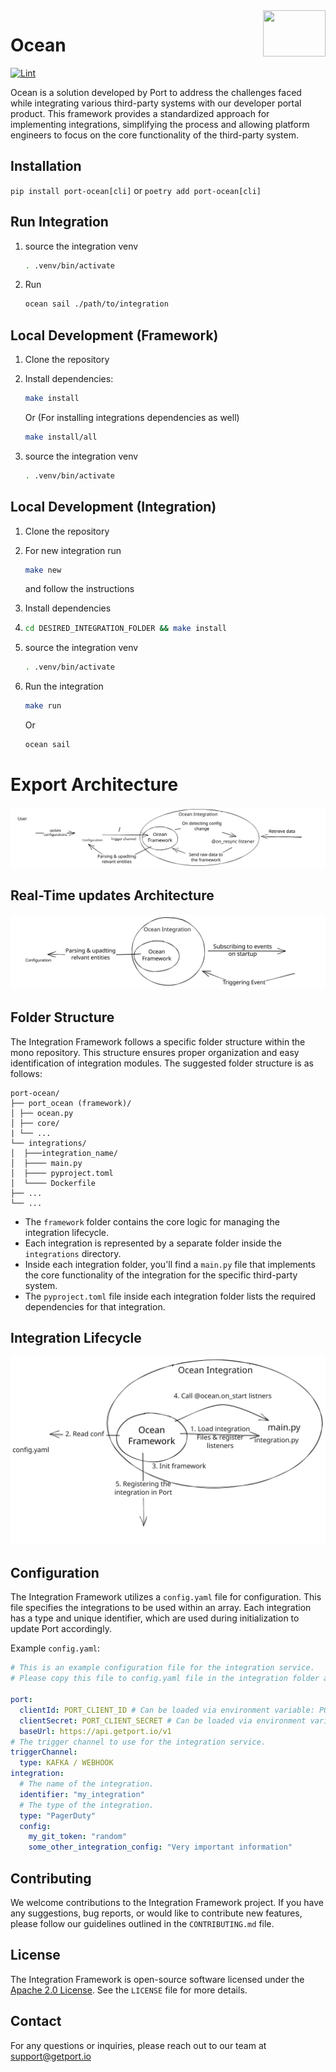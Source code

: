 <img align="right" width="100" height="74" src="https://user-images.githubusercontent.com/8277210/183290025-d7b24277-dfb4-4ce1-bece-7fe0ecd5efd4.svg" />

# Ocean
[![Lint](https://github.com/port-labs/port-ocean/actions/workflows/lint.yml/badge.svg)](https://github.com/port-labs/port-ocean/actions/workflows/lint.yml)

Ocean is a solution developed by Port to address the challenges faced while integrating various third-party systems with our developer portal product. This framework provides a standardized approach for implementing integrations, simplifying the process and allowing platform engineers to focus on the core functionality of the third-party system.

## Installation
`pip install port-ocean[cli]` or `poetry add port-ocean[cli]`



## Run Integration
1. source the integration venv 

   ```sh
   . .venv/bin/activate
   ```

2. Run

   ```sh
   ocean sail ./path/to/integration
   ```

   

## Local Development (Framework)
1. Clone the repository

2. Install dependencies:

   ```sh
   make install
   ```

   Or (For installing integrations dependencies as well)

   ```sh
   make install/all
   ```

3. source the integration venv

   ```sh
   . .venv/bin/activate
   ```

   


## Local Development (Integration)
1. Clone the repository

2. For new integration run

   ```sh
   make new
   ```

   and follow the instructions

3. Install dependencies

4. ```sh
   cd DESIRED_INTEGRATION_FOLDER && make install
   ```

5. source the integration venv

   ```sh
   . .venv/bin/activate
   ```

6. Run the integration

   ```sh
   make run
   ```

   Or

   ```sh
   ocean sail
   ```

   

# Export Architecture

![image](./assets/ExportArchitecture.svg)

## Real-Time updates Architecture
![image](./assets/RealTimeUpdatesArchitecture.svg)

## Folder Structure
The Integration Framework follows a specific folder structure within the mono repository. This structure ensures proper organization and easy identification of integration modules. The suggested folder structure is as follows:

```
port-ocean/
├── port_ocean (framework)/
│ ├── ocean.py
│ ├── core/
| └── ...
└── integrations/
│  ├───integration_name/
│  ├──── main.py
│  ├──── pyproject.toml
│  └──── Dockerfile
├── ...
└── ...
```

- The `framework` folder contains the core logic for managing the integration lifecycle.
- Each integration is represented by a separate folder inside the `integrations` directory.
- Inside each integration folder, you'll find a `main.py` file that implements the core functionality of the integration for the specific third-party system.
- The `pyproject.toml` file inside each integration folder lists the required dependencies for that integration.

## Integration Lifecycle

![image](./assets/LifecycleOfIntegration.svg)

## Configuration
The Integration Framework utilizes a `config.yaml` file for configuration. This file specifies the integrations to be used within an array. Each integration has a type and unique identifier, which are used during initialization to update Port accordingly.

Example `config.yaml`:
```yaml
# This is an example configuration file for the integration service.
# Please copy this file to config.yaml file in the integration folder and edit it to your needs.

port:
  clientId: PORT_CLIENT_ID # Can be loaded via environment variable: PORT_CLIENT_ID
  clientSecret: PORT_CLIENT_SECRET # Can be loaded via environment variable: PORT_CLIENT_SECRET
  baseUrl: https://api.getport.io/v1
# The trigger channel to use for the integration service.
triggerChannel:
  type: KAFKA / WEBHOOK
integration:
  # The name of the integration.
  identifier: "my_integration"
  # The type of the integration.
  type: "PagerDuty"
  config:
    my_git_token: "random"
    some_other_integration_config: "Very important information"
```

## Contributing
We welcome contributions to the Integration Framework project. If you have any suggestions, bug reports, or would like to contribute new features, please follow our guidelines outlined in the `CONTRIBUTING.md` file.

## License
The Integration Framework is open-source software licensed under the [Apache 2.0 License](https://www.apache.org/licenses/LICENSE-2.0). See the `LICENSE` file for more details.

## Contact
For any questions or inquiries, please reach out to our team at support@getport.io
